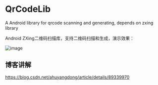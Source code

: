# QrCodeLib


A Android library for qrcode scanning and generating, depends on zxing library


Android ZXing二维码扫描库，支持二维码扫描和生成，演示效果：

![image](https://github.com/ahuyangdong/QrCodeLib/blob/master/demo.gif)



## 博客讲解
https://blog.csdn.net/ahuyangdong/article/details/89339970





